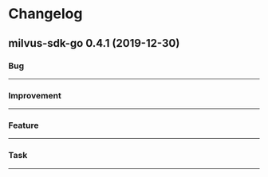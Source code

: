 # Changelog     

## milvus-sdk-go 0.4.1 (2019-12-30)

### Bug
---

### Improvement
---

### Feature
---

### Task
---